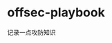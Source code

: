 







































































































































































































# offsec-playbook
记录一点攻防知识
